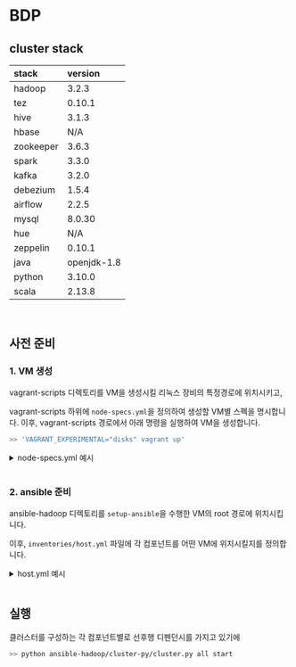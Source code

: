 # BDP

## cluster stack

| stack             | version     |
|:------------------|:------------|
| hadoop            | 3.2.3       |
| tez               | 0.10.1      |
| hive              | 3.1.3       |
| hbase             | N/A         |
| zookeeper         | 3.6.3       |
| spark             | 3.3.0       |
| kafka             | 3.2.0       |
| debezium          | 1.5.4       |
| airflow           | 2.2.5       |
| mysql             | 8.0.30      |
| hue               | N/A         |
| zeppelin          | 0.10.1      |
| java              | openjdk-1.8 |
| python            | 3.10.0      |
| scala             | 2.13.8      |


<br/>

## 사전 준비

### 1. VM 생성

vagrant-scripts 디렉토리를 VM을 생성시킬 리눅스 장비의 특정경로에 위치시키고,

vagrant-scripts 하위에 `node-specs.yml`을 정의하여 생성할 VM별 스펙을 명시합니다.
이후, vagrant-scripts 경로에서 아래 명령을 실행하여 VM을 생성합니다.

```bash
>> 'VAGRANT_EXPERIMENTAL="disks" vagrant up'
```

<details>
<summary>node-specs.yml 예시</summary>
  
```yaml
- name: bdp-dn1
  box: rockylinux/8
  network: public_network
  network_if: enp1s0
  ip: 192.168.45.241
  mem: 16
  cpu: 4
  disk: 100
  items:
    - install-python

- name: bdp-dn2
  box: rockylinux/8
  network: public_network
  network_if: enp1s0
  ip: 192.168.45.242
  mem: 16
  cpu: 4
  disk: 100
  items:
    - install-python

- name: bdp-dn3
  box: rockylinux/8
  network: public_network
  network_if: enp1s0
  ip: 192.168.45.243
  mem: 16
  cpu: 4
  disk: 100
  items:
    - install-python

- name: bdp-nn2
  box: rockylinux/8
  network: public_network
  network_if: enp1s0
  ip: 192.168.45.245
  mem: 20
  cpu: 4
  disk: 100
  items:
    - install-python

- name: bdp-nn1
  box: rockylinux/8
  network: public_network
  network_if: enp1s0
  ip: 192.168.45.240
  mem: 20
  cpu: 4
  disk: 100
  items:
    - install-python

- name: bdp-eg1
  box: rockylinux/8
  network: public_network
  network_if: enp1s0
  ip: 192.168.45.244
  mem: 20
  cpu: 8
  disk: 200
  items:
    - install-python
    - setup-ansible
    - copy-sshkey
```
</details>

<br/>

### 2. ansible 준비

ansible-hadoop 디렉토리를 `setup-ansible`을 수행한 VM의 root 경로에 위치시킵니다.

이후, `inventories/host.yml` 파일에 각 컴포넌트를 어떤 VM에 위치시킬지를 정의합니다.

<details>
<summary>host.yml 예시</summary>

```yaml
all:
  hosts:
    bdp-nn[1:2]:
    bdp-eg1:
    bdp-dn[1:3]:
  
  children:
    appmaster:
      hosts:
        bdp-eg1:

    namenode:
      hosts:
        bdp-nn1:
          status: active
        bdp-nn2:
          status: standby
    
    datanode:
      hosts:
        bdp-dn[1:3]:

    resourcemanager:
      hosts:
        bdp-nn[1:2]:

    journalnode:
      hosts:
        bdp-eg1:
        bdp-nn[1:2]:

    historyserver:
      hosts:
        bdp-nn2:

    zookeeper:
      hosts:
        bdp-eg1:
          id: 1
        bdp-nn1:
          id: 2
        bdp-nn2:
          id: 3

    kafka:
      hosts:
        bdp-dn1:
          id: 1
        bdp-dn2:
          id: 2
        bdp-dn3:
          id: 3

    kafka_connect:
      hosts:
        bdp-eg1:

    mysql:
      hosts:
        bdp-nn1:

    airflow:
      hosts:
        bdp-eg1:

    hiveserver2:
      hosts:
        bdp-nn1:

    hivemetastore:
      hosts:
        bdp-nn1:

    spark_historyserver:
      hosts:
        bdp-nn2:

    zeppelin:
      hosts:
        bdp-eg1:

    hadoop:
      children:
        namenode:
        datanode:
        resourcemanager:
        journalnode:
        historyserver:

    hive:
      children:
        hiveserver2:
        hivemetastore:

    spark:
      children:
        spark_historyserver:
```
</details>

<br/>

## 실행

클러스터를 구성하는 각 컴포넌트별로 선후행 디펜던시를 가지고 있기에 

```bash
>> python ansible-hadoop/cluster-py/cluster.py all start
```